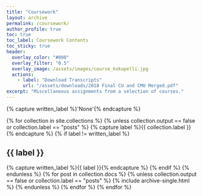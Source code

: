 ```yaml
---
title: "Coursework"
layout: archive
permalink: /coursework/
author_profile: true
toc: true
toc_label: Coursework Contents
toc_sticky: true
header:
  overlay_color: "#000"
  overlay_filter: "0.5"
  overlay_image: /assets/images/course_kokopelli.jpg
  actions:
    - label: "Download Transcripts"
      url: "/assets/downloads/2018 Final CU and CMU Merged.pdf"
excerpt: "Miscellaneous assignments from a selection of courses."
---
```


{% capture written_label %}'None'{% endcapture %}

{% for collection in site.collections %}
  {% unless collection.output == false or collection.label == "posts" %}
    {% capture label %}{{ collection.label }}{% endcapture %}
    {% if label != written_label %}
      <h2 id="{{ label | slugify }}" class="archive__subtitle">{{ label }}</h2>
      {% capture written_label %}{{ label }}{% endcapture %}
    {% endif %}
  {% endunless %}
  {% for post in collection.docs %}
    {% unless collection.output == false or collection.label == "posts" %}
      {% include archive-single.html %}
    {% endunless %}
  {% endfor %}
{% endfor %}
